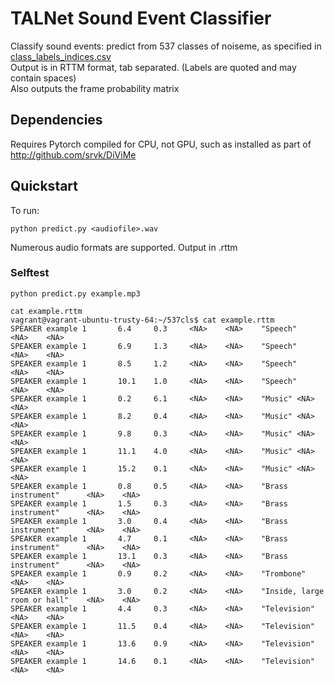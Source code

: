 # TALNet Sound Event Classifier

Classify sound events: predict from 537 classes of noiseme, as specified in [class_labels_indices.csv](https://github.com/srvk/537cls/blob/master/class_labels_indices.csv)  
Output is in RTTM format, tab separated. (Labels are quoted and may contain spaces)  
Also outputs the frame probability matrix  

## Dependencies
Requires Pytorch compiled for CPU, not GPU, such as installed as part of http://github.com/srvk/DiViMe

## Quickstart
To run:
```
python predict.py <audiofile>.wav
```

Numerous audio formats are supported. Output in <audiofile>.rttm
### Selftest
  ```
  python predict.py example.mp3
  
  cat example.rttm
  vagrant@vagrant-ubuntu-trusty-64:~/537cls$ cat example.rttm 
SPEAKER example 1       6.4     0.3     <NA>    <NA>    "Speech"        <NA>    <NA>
SPEAKER example 1       6.9     1.3     <NA>    <NA>    "Speech"        <NA>    <NA>
SPEAKER example 1       8.5     1.2     <NA>    <NA>    "Speech"        <NA>    <NA>
SPEAKER example 1       10.1    1.0     <NA>    <NA>    "Speech"        <NA>    <NA>
SPEAKER example 1       0.2     6.1     <NA>    <NA>    "Music" <NA>    <NA>
SPEAKER example 1       8.2     0.4     <NA>    <NA>    "Music" <NA>    <NA>
SPEAKER example 1       9.8     0.3     <NA>    <NA>    "Music" <NA>    <NA>
SPEAKER example 1       11.1    4.0     <NA>    <NA>    "Music" <NA>    <NA>
SPEAKER example 1       15.2    0.1     <NA>    <NA>    "Music" <NA>    <NA>
SPEAKER example 1       0.8     0.5     <NA>    <NA>    "Brass instrument"      <NA>    <NA>
SPEAKER example 1       1.5     0.3     <NA>    <NA>    "Brass instrument"      <NA>    <NA>
SPEAKER example 1       3.0     0.4     <NA>    <NA>    "Brass instrument"      <NA>    <NA>
SPEAKER example 1       4.7     0.1     <NA>    <NA>    "Brass instrument"      <NA>    <NA>
SPEAKER example 1       13.1    0.3     <NA>    <NA>    "Brass instrument"      <NA>    <NA>
SPEAKER example 1       0.9     0.2     <NA>    <NA>    "Trombone"      <NA>    <NA>
SPEAKER example 1       3.0     0.2     <NA>    <NA>    "Inside, large room or hall"    <NA>    <NA>
SPEAKER example 1       4.4     0.3     <NA>    <NA>    "Television"    <NA>    <NA>
SPEAKER example 1       11.5    0.4     <NA>    <NA>    "Television"    <NA>    <NA>
SPEAKER example 1       13.6    0.9     <NA>    <NA>    "Television"    <NA>    <NA>
SPEAKER example 1       14.6    0.1     <NA>    <NA>    "Television"    <NA>    <NA>
  ```
